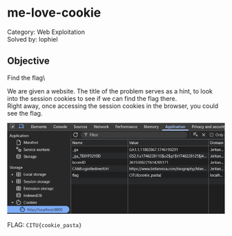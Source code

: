 # me-love-cookie

Category: Web Exploitation\
Solved by: lophiel

## Objective

Find the flag\

We are given a website. The title of the problem serves as a hint, to look into the session cookies to see if we can find the flag there.\
Right away, once accessing the session cookies in the browser, you could see the flag.

![Screenshot of session cookies](cookie.jpg)

FLAG: `CITU{cookie_pasta}`
